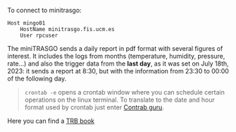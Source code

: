 To connect to minitrasgo:

    Host mingo01
        HostName minitrasgo.fis.ucm.es
        User rpcuser


The miniTRASGO sends a daily report in pdf format with several figures of interest. It includes the logs from months (temperature, humidity, pressure, rate...) and also the trigger data from the **last day**, as it was set on July 18th, 2023: it sends a report at 8:30, but with the information from 23:30 to 00:00 of the following day.


> `crontab -e` opens a crontab window where you can schedule certain operations on the linux terminal. To translate to the date and hour format used by crontab just enter [Contrab guru](https://crontab.guru/).

Here you can find a [TRB book](http://jspc29.x-matter.uni-frankfurt.de/docu/trb3docu.pdf)
